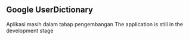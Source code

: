 ## Google UserDictionary

Aplikasi masih dalam tahap pengembangan
The application is still in the development stage